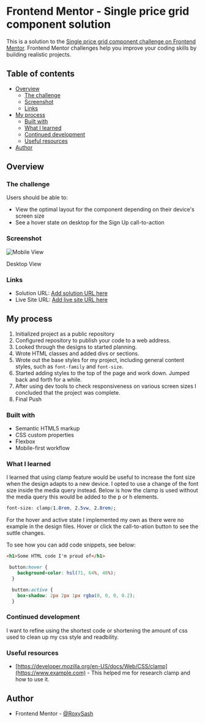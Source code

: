 # Frontend Mentor - Single price grid component solution

This is a solution to the [Single price grid component challenge on Frontend Mentor](https://www.frontendmentor.io/challenges/single-price-grid-component-5ce41129d0ff452fec5abbbc). Frontend Mentor challenges help you improve your coding skills by building realistic projects. 

## Table of contents

- [Overview](#overview)
  - [The challenge](#the-challenge)
  - [Screenshot](#screenshot)
  - [Links](#links)
- [My process](#my-process)
  - [Built with](#built-with)
  - [What I learned](#what-i-learned)
  - [Continued development](#continued-development)
  - [Useful resources](#useful-resources)
- [Author](#author)


## Overview

### The challenge

Users should be able to:

- View the optimal layout for the component depending on their device's screen size
- See a hover state on desktop for the Sign Up call-to-action

### Screenshot

![Mobile View]([image.url](https://github.com/RoxySash/Single-Price-Grid-Component-CSS--Flexbox/blob/e2f59efe54ce1aab712123527f44c47d2f5a1fc6/Screenshot%202025-03-02%20124532.png))

Desktop View



### Links

- Solution URL: [Add solution URL here](https://your-solution-url.com)
- Live Site URL: [Add live site URL here](https://your-live-site-url.com)

## My process

1. Initialized project as a public repository 
2. Configured repository to publish your code to a web address. 
3. Looked through the designs to started planning. 
4. Wrote HTML classes and added divs or sections.
5. Wrote out the base styles for my project, including general     content styles, such as `font-family` and `font-size`.
6. Started adding styles to the top of the page and work down.  Jumped back and forth for a while. 
7. After using dev tools to check responsiveness on various screen sizes I concluded that the project was complete. 
8. Final Push 



### Built with

- Semantic HTML5 markup
- CSS custom properties
- Flexbox
- Mobile-first workflow

### What I learned

I learned that using clamp feature would be useful to increase the font size when the design adapts to a new device. I opted to use a change of the font size inside the media query instead. Below is how the clamp is used without the media query this would be added to the p or h elements. 

```css
font-size: clamp(1.8rem, 2.5vw, 2.8rem);

```

For the hover and active state I implemented my own as there were no example in the design files. Hover or click the call-to-ation button to see the suttle changes.

To see how you can add code snippets, see below:

```html
<h1>Some HTML code I'm proud of</h1>
```
```css
 button:hover {
    background-color: hsl(71, 64%, 48%);
  }

  button:active {
    box-shadow: 2px 2px 1px rgba(0, 0, 0, 0.2);
  }


```


### Continued development

I want to refine using the shortest code or shortening the amount of css used to clean up my css style and readbility.



### Useful resources

- [https://developer.mozilla.org/en-US/docs/Web/CSS/clamp](https://www.example.com) - This helped me for research clamp and how to use it.


## Author

- Frontend Mentor - [@RoxySash](https://www.frontendmentor.io/profile/yourusername)


